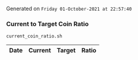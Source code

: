 Generated on `Friday 01-October-2021 at 22:57:40`

### Current to Target Coin Ratio
`current_coin_ratio.sh`

Date|Current|Target|Ratio
---|---|---|---
